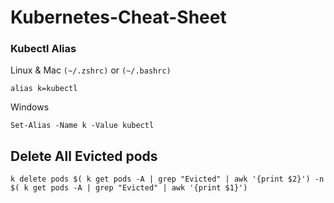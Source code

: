 # Kubernetes-Cheat-Sheet

### Kubectl Alias
Linux & Mac `(~/.zshrc)` or `(~/.bashrc)`

```shell
alias k=kubectl
```
Windows
```shell
Set-Alias -Name k -Value kubectl
```

## Delete All Evicted pods

```shell
k delete pods $( k get pods -A | grep "Evicted" | awk '{print $2}') -n $( k get pods -A | grep "Evicted" | awk '{print $1}')
```
